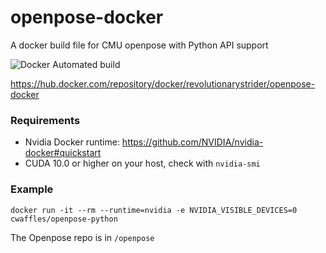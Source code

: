 # openpose-docker
A docker build file for CMU openpose with Python API support

![Docker Automated build](https://img.shields.io/docker/automated/revolutionarystrider/openpose-docker)

https://hub.docker.com/repository/docker/revolutionarystrider/openpose-docker

### Requirements
- Nvidia Docker runtime: https://github.com/NVIDIA/nvidia-docker#quickstart
- CUDA 10.0 or higher on your host, check with `nvidia-smi`

### Example
`docker run -it --rm --runtime=nvidia -e NVIDIA_VISIBLE_DEVICES=0 cwaffles/openpose-python`

The Openpose repo is in `/openpose`
